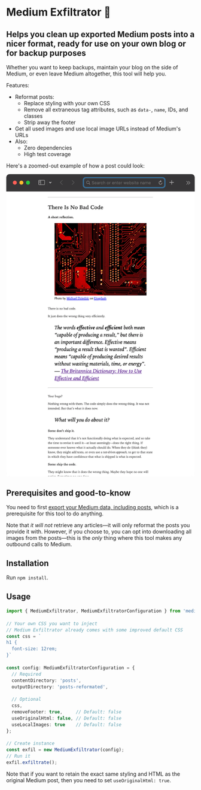 # Medium Exfiltrator 🥷

## Helps you clean up exported Medium posts into a nicer format, ready for use on your own blog or for backup purposes

Whether you want to keep backups, maintain your blog on the side of Medium, or even leave Medium altogether, this tool will help you.

Features:

- Reformat posts:
  - Replace styling with your own CSS
  - Remove all extraneous tag attributes, such as `data-`, `name`, IDs, and classes
  - Strip away the footer
- Get all used images and use local image URLs instead of Medium's URLs
- Also:
  - Zero dependencies
  - High test coverage

Here's a zoomed-out example of how a post could look:

![Zoomed-out example of post after processing with Medium Exfiltrator](./example.png)

## Prerequisites and good-to-know

You need to first [export your Medium data, including posts](https://help.medium.com/hc/en-us/articles/115004745787-Export-your-account-data), which is a prerequisite for this tool to do anything.

Note that _it will not_ retrieve any articles—it will only reformat the posts you provide it with. However, if you choose to, you can opt into downloading all images from the posts—this is the _only_ thing where this tool makes any outbound calls to Medium.

## Installation

Run `npm install`.

## Usage

```ts
import { MediumExfiltrator, MediumExfiltratorConfiguration } from 'medium-exfiltrator';

// Your own CSS you want to inject
// Medium Exfiltrator already comes with some improved default CSS
const css = `
h1 {
  font-size: 12rem;
}`

const config: MediumExfiltratorConfiguration = {
  // Required
  contentDirectory: 'posts',
  outputDirectory: 'posts-reformated',

  // Optional
  css,
  removeFooter: true,     // Default: false
  useOriginalHtml: false, // Default: false
  useLocalImages: true    // Default: false
};

// Create instance
const exfil = new MediumExfiltrator(config);
// Run it
exfil.exfiltrate();
```

Note that if you want to retain the exact same styling and HTML as the original Medium post, then you need to set `useOriginalHtml: true`.
